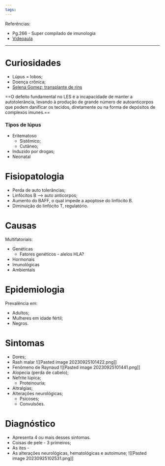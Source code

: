 ```yaml
---
tags:
---
```

Referências: 
* Pg.266 - Super compilado de imunologia
* [Videoaula](https://youtu.be/5ydXctetkNE?si=ap76CbwfC1SwFa1q)
---
# Curiosidades
* Lúpus = lobos;
* Doença crônica;
* [Selena Gomez; transplante de rins](https://www.uol.com.br/vivabem/noticias/redacao/2022/10/11/selena-gomez-fala-sobre-luta-contra-lupus-em-documentario-entenda-a-doenca.htm)

==O defeito fundamental no LES é a incapacidade de manter a autotolerância, levando à produção de grande  número de autoanticorpos que podem danificar os tecidos, diretamente ou na forma de depósitos de complexos imunes.==
### Tipos de lúpus 
* Eritematoso 
	* Sistêmico; 
	* Cutâneo;
* Induzido por drogas;
* Neonatal
# Fisiopatologia 
* Perda de auto tolerâncias; 
* Linfócitos B --> auto anticorpos; 
* Aumento do BAFF, o qual impede a apoptose do linfócito B. 
* Diminuição do linfócito T, regulatório. 
# Causas 
Multifatoriais:
* Genéticas
	* Fatores genéticos - alelos HLA?
* Hormonais
* Imunológicas
* Ambientais
# Epidemiologia 
Prevalência em: 
* Adultos; 
* Mulheres em idade fértil;
* Negros.
# Sintomas 
* Dores; 
* Rash malar 
	![[Pasted image 20230925101422.png]]
* Fenômeno de Raynaud 
	![[Pasted image 20230925101441.png]]
* Alopecia (perda de cabelo); 
* Nefrite lúpica; 
	* Proteinouria; 
* Altralgias; 
* Alterações neurológicas; 
	* Psicoses; 
	* Convulsões. 
# Diagnóstico
* Apresenta 4 ou mais desses sintomas. 
* Coisas de pele - 3 primeiros; 
* As ites - 
* As alterações neurológicas, hematológicas e autoimune; 
![[Pasted image 20230925102531.png]]


[^1]: 
[^2]: 
